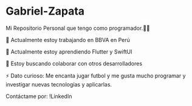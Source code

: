 # Gabriel-Zapata
Mi Repositorio Personal que tengo como programador.👨‍💻

🔭 Actualmente estoy trabajando en BBVA en Perú

🌱 Actualmente estoy aprendiendo Flutter y SwiftUI

👯 Estoy buscando colaborar con otros desarrolladores

⚡ Dato curioso: Me encanta jugar futbol y me gusta mucho programar y investigar nuevas tecnologías y aplicarlas.

Contáctame por: 
!LinkedIn





